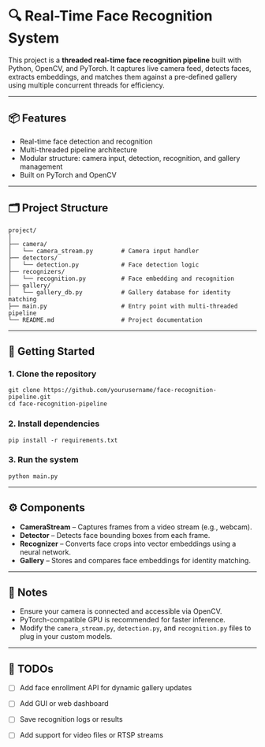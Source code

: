 # 🔍 Real-Time Face Recognition System

This project is a **threaded real-time face recognition pipeline** built with Python, OpenCV, and PyTorch. It captures live camera feed, detects faces, extracts embeddings, and matches them against a pre-defined gallery using multiple concurrent threads for efficiency.

---

## 📦 Features

- Real-time face detection and recognition  
- Multi-threaded pipeline architecture  
- Modular structure: camera input, detection, recognition, and gallery management  
- Built on PyTorch and OpenCV  

---

## 🗂️ Project Structure

```
project/
│
├── camera/
│   └── camera_stream.py        # Camera input handler
├── detectors/
│   └── detection.py            # Face detection logic
├── recognizers/
│   └── recognition.py          # Face embedding and recognition
├── gallery/
│   └── gallery_db.py           # Gallery database for identity matching
├── main.py                     # Entry point with multi-threaded pipeline
└── README.md                   # Project documentation
```

---

## 🚀 Getting Started

### 1. Clone the repository

    git clone https://github.com/yourusername/face-recognition-pipeline.git
    cd face-recognition-pipeline

### 2. Install dependencies

    pip install -r requirements.txt

### 3. Run the system

    python main.py

---

## ⚙️ Components

- **CameraStream** – Captures frames from a video stream (e.g., webcam).
- **Detector** – Detects face bounding boxes from each frame.
- **Recognizer** – Converts face crops into vector embeddings using a neural network.
- **Gallery** – Stores and compares face embeddings for identity matching.

---

## 📌 Notes

- Ensure your camera is connected and accessible via OpenCV.
- PyTorch-compatible GPU is recommended for faster inference.
- Modify the `camera_stream.py`, `detection.py`, and `recognition.py` files to plug in your custom models.

---

## 🧠 TODOs

- [ ] Add face enrollment API for dynamic gallery updates
- [ ] Add GUI or web dashboard
- [ ] Save recognition logs or results
- [ ] Add support for video files or RTSP streams


